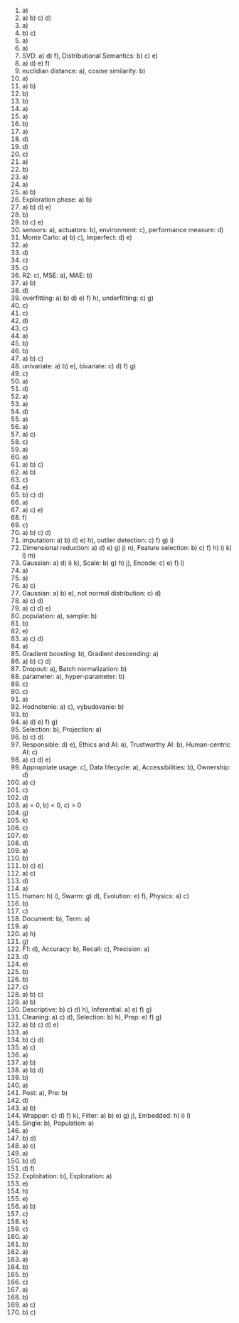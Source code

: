 1. a)
2. a) b) c) d)
3. a)
4. b) c)
5. a)
6. a)
7. SVD: a) d) f), Distributional Semantics: b) c) e)
8. a) d) e) f)
9. euclidian distance: a), cosine similarity: b)
10. a)
11. a) b)
12. b)
13. b)
14. a)
15. a)
16. b)
17. a)
18. d)
19. d)
20. c)
21. a)
22. b)
23. a)
24. a)
25. a) b)
26. Exploration phase: a) b)
27. a) b) d) e)
28. b)
29. b) c) e)
30. sensors: a), actuators: b), environment: c), performance measure: d)
31. Monte Carlo: a) b) c), Imperfect: d) e)
32. a)
33. d)
34. c)
35. c)
36. R2: c), MSE: a), MAE: b)
37. a) b)
38. d)
39. overfitting: a) b) d) e) f) h), underfitting: c) g)
40. c)
41. c)
42. d)
43. c)
44. a)
45. b)
46. b)
47. a) b) c)
48. univariate: a) b) e), bivariate: c) d) f) g)
49. c)
50. a)
51. d)
52. a)
53. a)
54. d)
55. a)
56. a)
57. a) c)
58. c)
59. a)
60. a)
61. a) b) c)
62. a) b)
63. c)
64. e)
65. b) c) d)
66. a)
67. a) c) e)
68. f)
69. c)
70. a) b) c) d)
71. imputation: a) b) d) e) h), outlier detection: c) f) g) i)
72. Dimensional reduction: a) d) e) g) j) n), Feature selection: b) c) f) h) i) k) l) m)
73. Gaussian: a) d) i) k), Scale: b) g) h) j), Encode: c) e) f) l)
74. a)
75. a)
76. a) c)
77. Gaussian: a) b) e), not normal distribution: c) d)
78. a) c) d)
79. a) c) d) e)
80. population: a), sample: b)
81. b)
82. e)
83. a) c) d)
84. a)
85. Gradient boosting: b), Gradient descending: a)
86. a) b) c) d)
87. Dropout: a), Batch normalization: b)
88. parameter: a), hyper-parameter: b)
89. c)
90. c)
91. a)
92. Hodnotenie: a) c), vybudovanie: b)
93. b)
94. a) d) e) f) g)
95. Selection: b), Projection: a)
96. b) c) d)
97. Responsible: d) e), Ethics and AI: a), Trustworthy AI: b), Human-centric AI: c)
98. a) c) d) e)
99. Appropriate usage: c), Data lifecycle: a), Accessibilities: b), Ownership: d)
100. a) c)
101. c)
102. d)
103. a) = 0, b) < 0, c) > 0
104. g)
105. k)
106. c)
107. e)
108. d)
109. a)
110. b)
111. b) c) e)
112. a) c)
113. d)
114. a)
115. Human: h) i), Swarm: g) d), Evolution: e) f), Physics: a) c)
116. b)
117. c)
118. Document: b), Term: a)
119. a)
120. a) h)
121. g)
122. F1: d), Accuracy: b), Recall: c), Precision: a)
123. d)
124. e)
125. b)
126. b)
127. c)
128. a) b) c)
129. a) b)
130. Descriptive: b) c) d) h), Inferential: a) e) f) g)
131. Cleaning: a) c) d), Selection: b) h), Prep: e) f) g)
132. a) b) c) d) e)
133. a)
134. b) c) d)
135. a) c)
136. a)
137. a) b)
138. a) b) d)
139. b)
140. a)
141. Post: a), Pre: b)
142. d)
143. a) b)
144. Wrapper: c) d) f) k), Filter: a) b) e) g) j), Embedded: h) i) l)
145. Single: b), Population: a)
146. a)
147. b) d)
148. a) c)
149. a)
150. b) d)
151. d) f)
152. Exploitation: b), Exploration: a)
153. e)
154. h)
155. e) 
156. a) b)
157. c)
158. k)
159. c)
160. a)
161. b)
162. a)
163. a)
164. b)
165. b)
166. c)
167. a)
168. b)
169. a) c)
170. b) c)